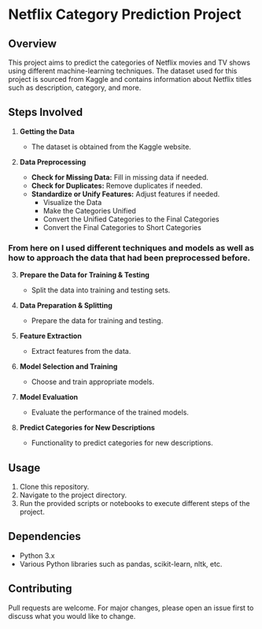 # Netflix Category Prediction Project

## Overview
This project aims to predict the categories of Netflix movies and TV shows using different machine-learning techniques. 
The dataset used for this project is sourced from Kaggle and contains information about Netflix titles such as description, category, and more.

## Steps Involved
1. **Getting the Data**
    - The dataset is obtained from the Kaggle website.

2. **Data Preprocessing**
    - **Check for Missing Data:** Fill in missing data if needed.
    - **Check for Duplicates:** Remove duplicates if needed.
    - **Standardize or Unify Features:** Adjust features if needed.
        - Visualize the Data
        - Make the Categories Unified
        - Convert the Unified Categories to the Final Categories
        - Convert the Final Categories to Short Categories

### From here on I used different techniques and models as well as how to approach the data that had been preprocessed before. 

3. **Prepare the Data for Training & Testing**
    - Split the data into training and testing sets.

4. **Data Preparation & Splitting**
    - Prepare the data for training and testing.

5. **Feature Extraction**
    - Extract features from the data.

6. **Model Selection and Training**
    - Choose and train appropriate models.

7. **Model Evaluation**
    - Evaluate the performance of the trained models.

8. **Predict Categories for New Descriptions**
    - Functionality to predict categories for new descriptions.

## Usage
1. Clone this repository.
2. Navigate to the project directory.
3. Run the provided scripts or notebooks to execute different steps of the project.

## Dependencies
- Python 3.x
- Various Python libraries such as pandas, scikit-learn, nltk, etc.

## Contributing
Pull requests are welcome. For major changes, please open an issue first to discuss what you would like to change.
